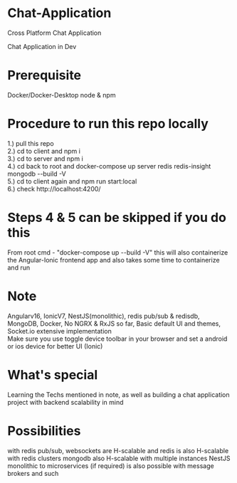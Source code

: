 # Chat-Application
Cross Platform Chat Application

Chat Application in Dev

# Prerequisite
  Docker/Docker-Desktop
  node & npm

# Procedure to run this repo locally

1.) pull this repo  <br /> 
2.) cd to client and npm i  <br />
3.) cd to server and npm i  <br /> 
4.) cd back to root and docker-compose up server redis redis-insight mongodb --build -V <br /> 
5.) cd to client again and npm run start:local  <br /> 
6.) check http://localhost:4200/  <br /> 

# Steps 4 & 5 can be skipped if you do this  <br /> 
  From root cmd - "docker-compose up --build -V"  this will also containerize the Angular-Ionic frontend app
  and also takes some time to containerize and run

# Note
  Angularv16, IonicV7, NestJS(monolithic), redis pub/sub & redisdb, MongoDB, Docker, No NGRX & RxJS so far, Basic default UI and themes, Socket.io extensive implementation <br />
  Make sure you use toggle device toolbar in your browser and set a android or ios device for better UI (Ionic)

# What's special
  Learning the Techs mentioned in note, as well as building a chat application project with backend scalability in mind

# Possibilities
  with redis pub/sub, websockets are H-scalable
  and redis is also H-scalable with redis clusters
  mongodb also H-scalable with multiple instances
  NestJS monolithic to microservices (if required) is also possible with message brokers and such 
  
  
  
  

  
